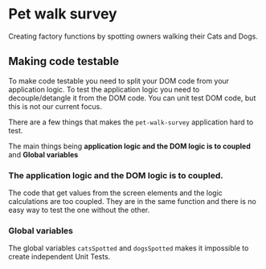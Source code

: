 # Pet walk survey

Creating factory functions by spotting owners walking their Cats and Dogs.

## Making code testable

To make code testable you need to split your DOM code from your application logic. To test the application logic you need to decouple/detangle it from the DOM code. You can unit test DOM code, but this is not our current focus.

There are a few things that makes the `pet-walk-survey` application hard to test.

The main things being **application logic and the DOM logic is to coupled** and **Global variables**

### The application logic and the DOM logic is to coupled. 

The code that get values from the screen elements and the logic calculations are too coupled. They are in the same function and there is no easy way to test the one without the other.

### Global variables

The global variables `catsSpotted` and `dogsSpotted` makes it impossible to create independent Unit Tests.





